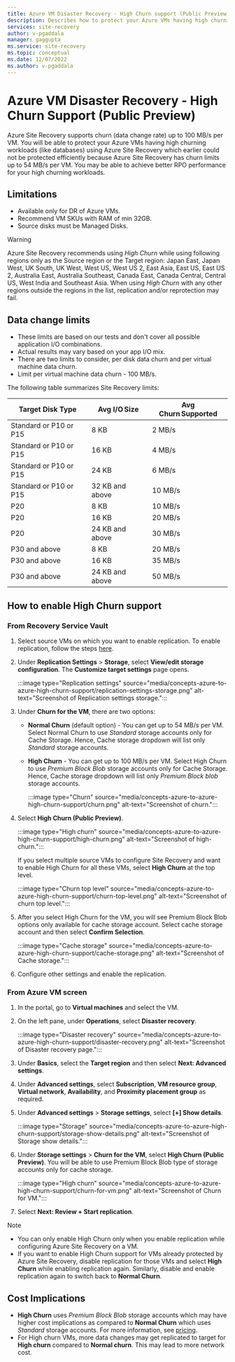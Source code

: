 ```yaml
---
title: Azure VM Disaster Recovery - High Churn support (Public Preview) 
description: Describes how to protect your Azure VMs having high churning workloads 
services: site-recovery
author: v-pgaddala
manager: gaggupta
ms.service: site-recovery
ms.topic: conceptual
ms.date: 12/07/2022
ms.author: v-pgaddala
---
```


# Azure VM Disaster Recovery - High Churn Support (Public Preview)

Azure Site Recovery supports churn (data change rate) up to 100 MB/s per VM. You will be able to protect your Azure VMs having high churning workloads (like databases) using Azure Site Recovery which earlier could not be protected efficiently because Azure Site Recovery has churn limits up to 54 MB/s per VM. You may be able to achieve better RPO performance for your high churning workloads. 

## Limitations

- Available only for DR of Azure VMs. 
- Recommend VM SKUs with RAM of min 32GB. 
- Source disks must be Managed Disks.

>[!Warning]
>Azure Site Recovery recommends using *High Churn* while using following regions only as the Source region or the Target region: Japan East, Japan West, UK South, UK West, West US, West US 2, East Asia, East US, East US 2, Australia East, Australia Southeast, Canada East, Canada Central, Central US, West India and Southeast Asia. When using *High Churn* with any other regions outside the regions in the list, replication and/or reprotection may fail.

## Data change limits

- These limits are based on our tests and don't cover all possible application I/O combinations. 
- Actual results may vary based on your app I/O mix. 
- There are two limits to consider, per disk data churn and per virtual machine data churn. 
- Limit per virtual machine data churn - 100 MB/s. 

The following table summarizes Site Recovery limits: 

|Target Disk Type|Avg I/O Size|Avg Churn Supported|
|---|---|---|
|Standard or P10 or P15 |8 KB|2 MB/s|
|Standard or P10 or P15|16 KB|4 MB/s|
|Standard or P10 or P15|24 KB|6 MB/s|
|Standard or P10 or P15|32 KB and above|10 MB/s|
|P20|8 KB|10 MB/s|
|P20|16 KB|20 MB/s|
|P20|24 KB and above|30 MB/s|
|P30 and above|8 KB|20 MB/s|
|P30 and above|16 KB|35 MB/s|
|P30 and above|24 KB and above|50 MB/s|

## How to enable High Churn support

### From Recovery Service Vault 

1. Select source VMs on which you want to enable replication. To enable replication, follow the steps [here](./azure-to-azure-how-to-enable-replication.md).

2. Under **Replication Settings** > **Storage**, select **View/edit storage configuration**. The **Customize target settings** page opens.
  
   :::image type="Replication settings" source="media/concepts-azure-to-azure-high-churn-support/replication-settings-storage.png" alt-text="Screenshot of Replication settings storage.":::


3. Under **Churn for the VM**, there are two options: 

   - **Normal Churn** (default option) - You can get up to 54 MB/s per VM. Select Normal Churn to use *Standard* storage accounts only for Cache Storage. Hence, Cache storage dropdown will list only *Standard* storage accounts. 

   - **High Churn** - You can get up to 100 MB/s per VM. Select High Churn to use *Premium Block Blob* storage accounts only for Cache Storage. Hence, Cache storage dropdown will list only *Premium Block blob* storage accounts. 
   
        :::image type="Churn" source="media/concepts-azure-to-azure-high-churn-support/churn.png" alt-text="Screenshot of churn.":::

4. Select **High Churn (Public Preview)**.

   :::image type="High churn" source="media/concepts-azure-to-azure-high-churn-support/high-churn.png" alt-text="Screenshot of high-churn.":::
   
   If you select multiple source VMs to configure Site Recovery and want to enable High Churn for all these VMs, select **High Churn** at the top level.

   :::image type="Churn top level" source="media/concepts-azure-to-azure-high-churn-support/churn-top-level.png" alt-text="Screenshot of churn top level.":::

5. After you select High Churn for the VM, you will see Premium Block Blob options only available for cache storage account. Select cache storage account and then select **Confirm Selection**. 

   :::image type="Cache storage" source="media/concepts-azure-to-azure-high-churn-support/cache-storage.png" alt-text="Screenshot of Cache storage.":::

6. Configure other settings and enable the replication. 

### From Azure VM screen 

1. In the portal, go to **Virtual machines** and select the VM. 

2. On the left pane, under **Operations**, select **Disaster recovery**.
   
   :::image type="Disaster recovery" source="media/concepts-azure-to-azure-high-churn-support/disaster-recovery.png" alt-text="Screenshot of Disaster recovery page.":::

3. Under **Basics**, select the **Target region** and then select **Next: Advanced settings**. 

4. Under **Advanced settings**, select **Subscription**, **VM resource group**, **Virtual network**, **Availability**, and **Proximity placement group** as required.

5. Under **Advanced settings** > **Storage settings**, select **[+] Show details**.

   :::image type="Storage" source="media/concepts-azure-to-azure-high-churn-support/storage-show-details.png" alt-text="Screenshot of Storage show details.":::

6. Under **Storage settings** > **Churn for the VM**, select **High Churn (Public Preview)**. You will be able to use Premium Block Blob type of storage accounts only for cache storage. 
   
     :::image type="High churn" source="media/concepts-azure-to-azure-high-churn-support/churn-for-vm.png" alt-text="Screenshot of Churn for VM.":::


6. Select **Next: Review + Start replication**.

>[!Note]
>- You can only enable High Churn only when you enable replication while configuring Azure Site Recovery on a VM.
>- If you want to enable High Churn support for VMs already protected by Azure Site Recovery, disable replication for those VMs and select **High Churn** while enabling replication again. Similarly, disable and enable replication again to switch back to **Normal Churn**.

## Cost Implications  

- **High Churn** uses *Premium Block Blob* storage accounts which may have higher cost implications as compared to **Normal Churn** which uses *Standard* storage accounts. For more information, see [pricing](https://azure.microsoft.com/pricing/details/storage/blobs/).
- For High churn VMs, more data changes may get replicated to target for **High churn** compared to **Normal churn**. This may lead to more network cost.